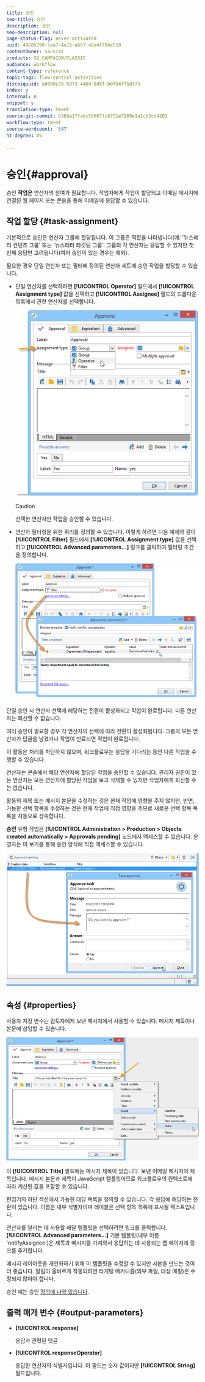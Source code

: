 ```yaml
---
title: 승인
seo-title: 승인
description: 승인
seo-description: null
page-status-flag: never-activated
uuid: 49285790-5aa7-4e15-a657-42e4f78be518
contentOwner: sauviat
products: SG_CAMPAIGN/CLASSIC
audience: workflow
content-type: reference
topic-tags: flow-control-activities
discoiquuid: a0090c78-5873-446d-8d5f-b0f94ff5d373
index: y
internal: n
snippet: y
translation-type: tm+mt
source-git-commit: b369a17fabc55607fc6751e7909e1a1cb3cd4201
workflow-type: tm+mt
source-wordcount: '547'
ht-degree: 0%

---
```



# 승인{#approval}

승인 **작업은** 연산자의 참여가 필요합니다. 작업자에게 작업이 할당되고 이메일 메시지에 연결된 웹 페이지 또는 콘솔을 통해 이메일에 응답할 수 있습니다.

## 작업 할당 {#task-assignment}

기본적으로 승인은 연산자 그룹에 할당됩니다. 이 그룹은 역할을 나타냅니다(예: &#39;뉴스레터 컨텐츠 그룹&#39; 또는 &#39;뉴스레터 타깃팅 그룹&#39;. 그룹의 각 연산자는 응답할 수 있지만 첫 번째 응답만 고려됩니다(여러 승인이 있는 경우는 제외).

필요한 경우 단일 연산자 또는 필터에 정의된 연산자 세트에 승인 작업을 할당할 수 있습니다.

* 단일 연산자를 선택하려면 **[!UICONTROL Operator]** 필드에서 **[!UICONTROL Assignment type]** 값을 선택하고 **[!UICONTROL Assignee]** 필드의 드롭다운 목록에서 관련 연산자를 선택합니다.

   ![](assets/s_advuser_validation_box_assign.png)

   >[!CAUTION]
   >
   >선택한 연산자만 작업을 승인할 수 있습니다.

* 연산자 필터링을 위한 쿼리를 정의할 수 있습니다. 이렇게 하려면 다음 예제와 같이 **[!UICONTROL Filter]** 필드에서 **[!UICONTROL Assignment type]** 값을 선택하고 **[!UICONTROL Advanced parameters...]** 링크를 클릭하여 필터링 조건을 정의합니다.

   ![](assets/s_advuser_validation_box_filter.png)

단일 승인 시 연산자 선택에 해당하는 전환이 활성화되고 작업이 완료됩니다. 다른 연산자는 회신할 수 없습니다.

여러 승인이 필요할 경우 각 연산자의 선택에 따라 전환이 활성화됩니다. 그룹의 모든 연산자가 답글을 남겼거나 작업이 만료되면 작업이 완료됩니다.

이 활동은 처리를 차단하지 않으며, 워크플로우는 응답을 기다리는 동안 다른 작업을 수행할 수 있습니다.

연산자는 콘솔에서 해당 연산자에 할당된 작업을 승인할 수 있습니다. 관리자 권한이 있는 연산자는 모든 연산자에 할당된 작업을 보고 삭제할 수 있지만 작업자에게 회신할 수는 없습니다.

활동의 제목 또는 메시지 본문을 수정하는 것은 현재 작업에 영향을 주지 않지만, 반면, 가능한 선택 항목을 수정하는 것은 현재 작업에 직접 영향을 주므로 새로운 선택 항목 목록을 자동으로 상속합니다.

**승인** 유형 작업은 **[!UICONTROL Administration > Production > Objects created automatically > Approvals pending]** 노드에서 액세스할 수 있습니다. 운영자는 이 보기를 통해 승인 양식에 직접 액세스할 수 있습니다.

![](assets/s_advuser_validation_from_console.png)

## 속성 {#properties}

사용자 지정 변수는 검토자에게 보낸 메시지에서 사용할 수 있습니다. 메시지 제목이나 본문에 삽입할 수 있습니다.

![](assets/edit_validation.png)

이 **[!UICONTROL Title]** 필드에는 메시지 제목이 있습니다. 보낸 이메일 메시지의 제목입니다. 메시지 본문과 제목이 JavaScript 템플릿이므로 워크플로우의 컨텍스트에 따라 계산된 값을 포함할 수 있습니다.

편집기의 하단 섹션에서 가능한 대답 목록을 정의할 수 있습니다. 각 응답에 해당하는 전환이 있습니다. 이름은 내부 식별자이며 레이블은 선택 항목 목록에 표시될 텍스트입니다.

연산자를 알리는 데 사용할 배달 템플릿을 선택하려면 링크를 클릭합니다. **[!UICONTROL Advanced parameters...]** 기본 템플릿(내부 이름 &#39;notifyAssignee&#39;)은 제목과 메시지를 가져와서 응답하는 데 사용되는 웹 페이지에 링크를 추가합니다.

메시지 레이아웃을 개인화하기 위해 이 템플릿을 수정할 수 있지만 사본을 만드는 것이 더 좋습니다. 알림이 올바르게 작동되려면 타게팅 메커니즘(외부 파일, 대상 매핑)은 수정되지 않아야 합니다.

승인 예는 승인 [정의에 나와 있습니다](../../workflow/using/defining-approvals.md).

## 출력 매개 변수 {#output-parameters}

* **[!UICONTROL response]**

   응답과 관련된 댓글

* **[!UICONTROL responseOperator]**

   응답한 연산자의 식별자입니다. 이 필드는 숫자 값이지만 **[!UICONTROL String]** 필드입니다.

